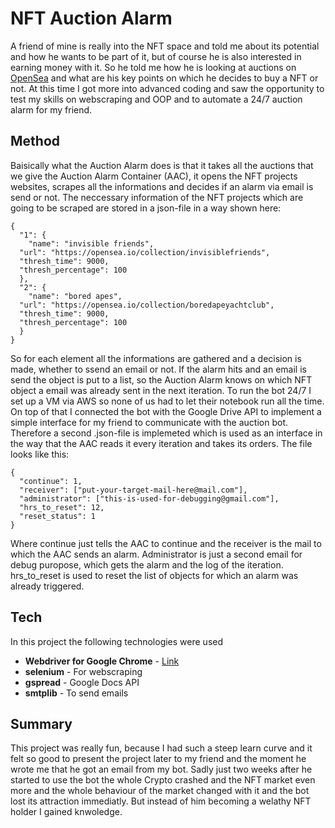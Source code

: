 # NFT Auction Alarm
A friend of mine is really into the NFT space and told me about its potential and how he wants to be part of it, but of course he is also interested in earning money with it. So he told me how he is looking at auctions on [OpenSea](https://opensea.io/) and what are his key points on which he decides to buy a NFT or not. At this time I got more into advanced coding and saw the opportunity to test my skills on webscraping and OOP and to automate a 24/7 auction alarm for my friend.

## Method
Baisically what the Auction Alarm does is that it takes all the auctions that we give the Auction Alarm Container (AAC), it opens the NFT projects websites, scrapes all the informations and decides if an alarm via email is send or not.
The neccessary information of the NFT projects which are going to be scraped are stored in a json-file in a way shown here:

    {  
      "1": {  
        "name": "invisible friends",  
      "url": "https://opensea.io/collection/invisiblefriends",  
      "thresh_time": 9000,  
      "thresh_percentage": 100  
      },  
      "2": {  
        "name": "bored apes",  
      "url": "https://opensea.io/collection/boredapeyachtclub",  
      "thresh_time": 9000,  
      "thresh_percentage": 100  
      }  
    }
So for each element all the informations are gathered and a decision is made, whether to ssend an email or not. If the alarm hits and an email is send the object is put to a list, so the Auction Alarm knows on which NFT object a email was already sent in the next iteration.
To run the bot 24/7 I set up a VM via AWS so none of us had to let their notebook run all the time. On top of that I connected the bot with the Google Drive API to implement a simple interface for my friend to communicate with the auction bot. Therefore a second .json-file is implemeted which is used as an interface in the way that the AAC reads it every iteration and takes its orders. The file looks like this:

    {  
      "continue": 1,  
      "receiver": ["put-your-target-mail-here@mail.com"],  
      "administrator": ["this-is-used-for-debugging@gmail.com"],  
      "hrs_to_reset": 12,  
      "reset_status": 1  
    }
Where continue just tells the AAC to continue and the receiver is the mail to which the AAC sends an alarm. Administrator is just a second email for debug puropose, which gets the alarm and the log of the iteration. hrs_to_reset is used to reset the list of objects for which an alarm was already triggered.

## Tech
In this project the following technologies were used

 - **Webdriver for Google Chrome** - [Link](https://chromedriver.chromium.org/downloads)
 - **selenium** - For webscraping
 - **gspread** - Google Docs API
 - **smtplib** - To send emails

## Summary
This project was really fun, because I had such a steep learn curve and it felt so good to present the project later to my friend and the moment he wrote me that he got an email from my bot. Sadly just two weeks after he started to use the bot the whole Crypto crashed and the NFT market even more and the whole behaviour of the market changed with it and the bot lost its attraction immediatly. But instead of him becoming a welathy NFT holder I gained knwoledge.
